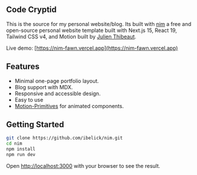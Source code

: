 ## Code Cryptid
This is the source for my personal website/blog. Its built with [nim](https://github.com/ibelick/nim.git) a free and open-source personal website template built with Next.js 15, React 19, Tailwind CSS v4, and Motion built by [Julien Thibeaut](https://github.com/ibelick). 

Live demo: [https://nim-fawn.vercel.app](https://nim-fawn.vercel.app)

## Features

- Minimal one-page portfolio layout.
- Blog support with MDX.
- Responsive and accessible design.
- Easy to use
- [Motion-Primitives](https://motion-primitives.com) for animated components.

## Getting Started
```bash
git clone https://github.com/ibelick/nim.git
cd nim
npm install
npm run dev
```

Open [http://localhost:3000](http://localhost:3000) with your browser to see the result.

